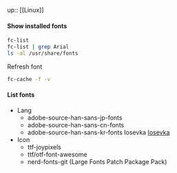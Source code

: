 up:: [[Linux]]

#### Show installed fonts
```sh
fc-list
fc-list | grep Arial
ls -al /usr/share/fonts
```

Refresh font
```sh
fc-cache -f -v
```

#### List fonts
- Lang
	- adobe-source-han-sans-jp-fonts
	- adobe-source-han-sans-cn-fonts
	- adobe-source-han-sans-kr-fonts
Iosevka
[Iosevka](https://typeof.net/Iosevka/)
- Icon
	- ttf-joypixels
	- ttf/otf-font-awesome
	- nerd-fonts-git (Large Fonts Patch Package Pack)